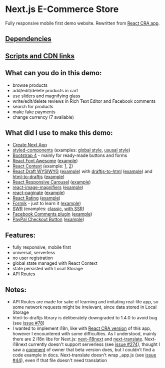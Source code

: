 # Next.js E-Commerce Store

Fully responsive mobile first demo website. Rewritten from [React CRA app](https://github.com/AlexTechNoir/react_e-commerce_online_store).

## [Dependencies](https://github.com/AlexTechNoir/Next.js-e-commerce-online-store/blob/master/package.json#L10)

## [Scripts and CDN links](https://github.com/AlexTechNoir/Next.js-e-commerce-online-store/blob/master/src/pages/_document.js#L34)

## What can you do in this demo:

- browse products
- add/edit/delete products in cart
- use sliders and magnifying glass
- write/edit/delete reviews in Rich Text Editor and Facebook comments
- search for products
- make fake payments
- change currency (7 avaliable)

## What did I use to make this demo:

- [Create Next App](https://nextjs.org/docs/getting-started#setup)
- [styled-components](https://github.com/styled-components/styled-components) (examples: [global style](https://github.com/AlexTechNoir/Next.js-e-commerce-online-store/blob/master/src/components/Layout.js#L34), [ususal style](https://github.com/AlexTechNoir/Next.js-e-commerce-online-store/blob/master/src/pages/index.js#L72))
- [Bootstrap 4](https://getbootstrap.com/) - mainly for ready-made buttons and forms
- [React Font Awesome](https://github.com/FortAwesome/react-fontawesome) ([example](https://github.com/AlexTechNoir/Next.js-e-commerce-online-store/blob/master/src/components/layout/footer/Social.js#L18))
- [React Context](https://reactjs.org/docs/context.html) (example: [1](https://github.com/AlexTechNoir/Next.js-e-commerce-online-store/blob/master/src/context.js), [2](https://github.com/AlexTechNoir/Next.js-e-commerce-online-store/blob/master/src/pages/_app.js#L11))
- [React Draft WYSIWYG](https://github.com/jpuri/react-draft-wysiwyg) ([example](https://github.com/AlexTechNoir/Next.js-e-commerce-online-store/blob/master/src/components/productPage/Reviews.js#L108)) with [draftjs-to-html](https://github.com/jpuri/draftjs-to-html) ([example](https://github.com/AlexTechNoir/Next.js-e-commerce-online-store/blob/master/src/components/productPage/Reviews.js#L47)) and [html-to-draftjs](https://github.com/jpuri/html-to-draftjs) ([example](https://github.com/AlexTechNoir/Next.js-e-commerce-online-store/blob/master/src/components/productPage/Reviews.js#L36))
- [React Responsive Carousel](https://github.com/leandrowd/react-responsive-carousel) ([example](https://github.com/AlexTechNoir/Next.js-e-commerce-online-store/blob/master/src/components/productPage/ProductSlider.js#L63))
- [react-image-magnifiers](https://github.com/AdamRisberg/react-image-magnifiers) ([example](https://github.com/AlexTechNoir/Next.js-e-commerce-online-store/blob/master/src/components/productPage/ProductSlider.js#L75))
- [react-paginate](https://github.com/AdeleD/react-paginate) ([example](https://github.com/AlexTechNoir/Next.js-e-commerce-online-store/blob/master/src/pages/products/mobile-phones/%5Bpage%5D.js#L72))
- [React Rating](https://github.com/dreyescat/react-rating) ([example](https://github.com/AlexTechNoir/Next.js-e-commerce-online-store/blob/master/src/components/productPage/ProductInfo.js#L66))
- [Formik](https://github.com/formik/formik) - just to learn it ([example](https://github.com/AlexTechNoir/Next.js-e-commerce-online-store/blob/master/src/components/layout/authForm/Registration.js#L7))
- [SWR](https://github.com/vercel/swr) (examples: [classic](https://github.com/AlexTechNoir/Next.js-e-commerce-online-store/blob/master/src/pages/search/%5Bvalue%5D.js#L18), [with SSR](https://github.com/AlexTechNoir/Next.js-e-commerce-online-store/blob/master/src/pages/products/mobile-phones/%5Bpage%5D.js#L36))
- [Facebook Comments plugin](https://developers.facebook.com/docs/plugins/comments/) ([example](https://github.com/AlexTechNoir/Next.js-e-commerce-online-store/blob/master/src/components/productPage/Comments.js))
- [PayPal Checkout Button](https://developer.paypal.com/docs/checkout/#) ([example](https://github.com/AlexTechNoir/Next.js-e-commerce-online-store/blob/master/src/components/cart/cartList/PayPalCheckoutButton.js))

## Features:

- fully responsive, mobile first
- universal, serverless 
- no user registration
- global state managed with React Context
- state persisted with Local Storage
- API Routes

## Notes:

- API Routes are made for sake of learning and imitating real-life app, so some network requests might be irrelevant, since data stored in Local Storage
- html-to-draftjs library is deliberately downgraded to 1.4.0 to avoid bug (see [issue #78](https://github.com/jpuri/html-to-draftjs/issues/78))
- I wanted to implement i18n, like with [React CRA version](https://github.com/AlexTechNoir/react_e-commerce_online_store) of this app, however I encountered with some difficulties. As I understood, mainly there are 2 i18n libs for Next.js: [next-i18next](https://github.com/isaachinman/next-i18next) and [next-translate](https://github.com/vinissimus/next-translate). Next-i18next currently doesn't support serverless (see [issue #274](https://github.com/isaachinman/next-i18next/issues/274)), thought I saw a [comment](https://github.com/isaachinman/next-i18next/issues/729#issuecomment-637436767) of owner that beta version does, but I couldn't find a code example in docs. Next-translate doesn't wrap _app.js (see [issue #44](https://github.com/vinissimus/next-translate/issues/44)), even if that file doesn't need translation
